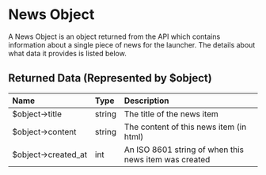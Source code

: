 # News Object

A News Object is an object returned from the API which contains information about a single piece of news for the
launcher. The details about what data it provides is listed below.

## Returned Data (Represented by $object)

| Name               | Type   | Description                                           |
| :----------------- | :----- | :---------------------------------------------------- |
| $object→title      | string | The title of the news item                            |
| $object→content    | string | The content of this news item (in html)               |
| $object→created_at | int    | An ISO 8601 string of when this news item was created |
